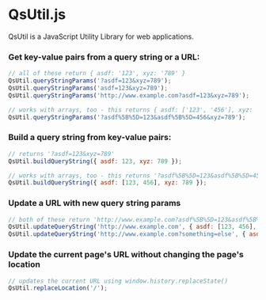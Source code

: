 QsUtil.js
=======

QsUtil is a JavaScript Utility Library for web applications.

### Get key-value pairs from a query string or a URL:
```javascript
// all of these return { asdf: '123', xyz: '789' }
QsUtil.queryStringParams('?asdf=123&xyz=789');
QsUtil.queryStringParams('asdf=123&xyz=789');
QsUtil.queryStringParams('http://www.example.com?asdf=123&xyz=789');

// works with arrays, too - this returns { asdf: ['123', '456'], xyz: '789' }
QsUtil.queryStringParams('?asdf%5B%5D=123&asdf%5B%5D=456&xyz=789');
```

### Build a query string from key-value pairs:
```javascript
// returns '?asdf=123&xyz=789'
QsUtil.buildQueryString({ asdf: 123, xyz: 789 });

// works with arrays, too - this returns '?asdf%5B%5D=123&asdf%5B%5D=456&xyz=789'
QsUtil.buildQueryString({ asdf: [123, 456], xyz: 789 });
```

### Update a URL with new query string params
```javascript
// both of these return 'http://www.example.com?asdf%5B%5D=123&asdf%5B%5D=456&xyz=789'
QsUtil.updateQueryString('http://www.example.com', { asdf: [123, 456], xyz: 789 });
QsUtil.updateQueryString('http://www.example.com?something=else', { asdf: [123, 456], xyz: 789 });
```

### Update the current page's URL without changing the page's location
```javascript
// updates the current URL using window.history.replaceState()
QsUtil.replaceLocation('/');
```
